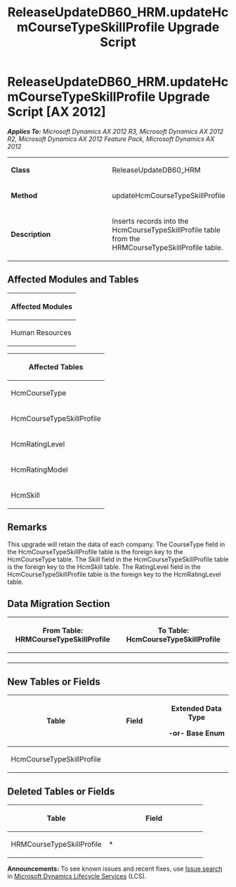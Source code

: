 ﻿---
title: ReleaseUpdateDB60_HRM.updateHcmCourseTypeSkillProfile Upgrade Script
TOCTitle: ReleaseUpdateDB60_HRM.updateHcmCourseTypeSkillProfile Upgrade Script
ms:assetid: 6a9e72e9-bd97-fb43-bd1f-158a4b651696
ms:mtpsurl: https://msdn.microsoft.com/en-us/library/JJ685677(v=AX.60)
ms:contentKeyID: 49708878
ms.date: 05/18/2015
mtps_version: v=AX.60
---

# ReleaseUpdateDB60\_HRM.updateHcmCourseTypeSkillProfile Upgrade Script [AX 2012]


_**Applies To:** Microsoft Dynamics AX 2012 R3, Microsoft Dynamics AX 2012 R2, Microsoft Dynamics AX 2012 Feature Pack, Microsoft Dynamics AX 2012_

<table>
<colgroup>
<col style="width: 50%" />
<col style="width: 50%" />
</colgroup>
<tbody>
<tr class="odd">
<td><p><strong>Class</strong></p></td>
<td><p>ReleaseUpdateDB60_HRM</p></td>
</tr>
<tr class="even">
<td><p><strong>Method</strong></p></td>
<td><p>updateHcmCourseTypeSkillProfile</p></td>
</tr>
<tr class="odd">
<td><p><strong>Description</strong></p></td>
<td><p>Inserts records into the HcmCourseTypeSkillProfile table from the HRMCourseTypeSkillProfile table.</p></td>
</tr>
</tbody>
</table>


## Affected Modules and Tables

<table>
<colgroup>
<col style="width: 100%" />
</colgroup>
<thead>
<tr class="header">
<th><p>Affected Modules</p></th>
</tr>
</thead>
<tbody>
<tr class="odd">
<td><p>Human Resources</p></td>
</tr>
</tbody>
</table>


<table>
<colgroup>
<col style="width: 100%" />
</colgroup>
<thead>
<tr class="header">
<th><p>Affected Tables</p></th>
</tr>
</thead>
<tbody>
<tr class="odd">
<td><p>HcmCourseType</p></td>
</tr>
<tr class="even">
<td><p>HcmCourseTypeSkillProfile</p></td>
</tr>
<tr class="odd">
<td><p>HcmRatingLevel</p></td>
</tr>
<tr class="even">
<td><p>HcmRatingModel</p></td>
</tr>
<tr class="odd">
<td><p>HcmSkill</p></td>
</tr>
</tbody>
</table>


## Remarks

This upgrade will retain the data of each company. The CourseType field in the HcmCourseTypeSkillProfile table is the foreign key to the HcmCourseType table. The Skill field in the HcmCourseTypeSkillProfile table is the foreign key to the HcmSkill table. The RatingLevel field in the HcmCourseTypeSkillProfile table is the foreign key to the HcmRatingLevel table.

## Data Migration Section

<table>
<colgroup>
<col style="width: 50%" />
<col style="width: 50%" />
</colgroup>
<thead>
<tr class="header">
<th><p>From Table: HRMCourseTypeSkillProfile</p></th>
<th><p>To Table: HcmCourseTypeSkillProfile</p></th>
</tr>
</thead>
<tbody>
<tr class="odd">
<td><p></p></td>
<td><p></p></td>
</tr>
</tbody>
</table>


## New Tables or Fields

<table>
<colgroup>
<col style="width: 33%" />
<col style="width: 33%" />
<col style="width: 33%" />
</colgroup>
<thead>
<tr class="header">
<th><p>Table</p></th>
<th><p>Field</p></th>
<th><p>Extended Data Type</p>
<p>-or- Base Enum</p></th>
</tr>
</thead>
<tbody>
<tr class="odd">
<td><p>HcmCourseTypeSkillProfile</p></td>
<td><p></p></td>
<td><p></p></td>
</tr>
</tbody>
</table>


## Deleted Tables or Fields

<table>
<colgroup>
<col style="width: 50%" />
<col style="width: 50%" />
</colgroup>
<thead>
<tr class="header">
<th><p>Table</p></th>
<th><p>Field</p></th>
</tr>
</thead>
<tbody>
<tr class="odd">
<td><p>HRMCourseTypeSkillProfile</p></td>
<td><p>*</p></td>
</tr>
</tbody>
</table>

  
**Announcements:** To see known issues and recent fixes, use [Issue search](http://go.microsoft.com/fwlink/?linkid=389258) in [Microsoft Dynamics Lifecycle Services](http://go.microsoft.com/fwlink/?linkid=306505) (LCS).

